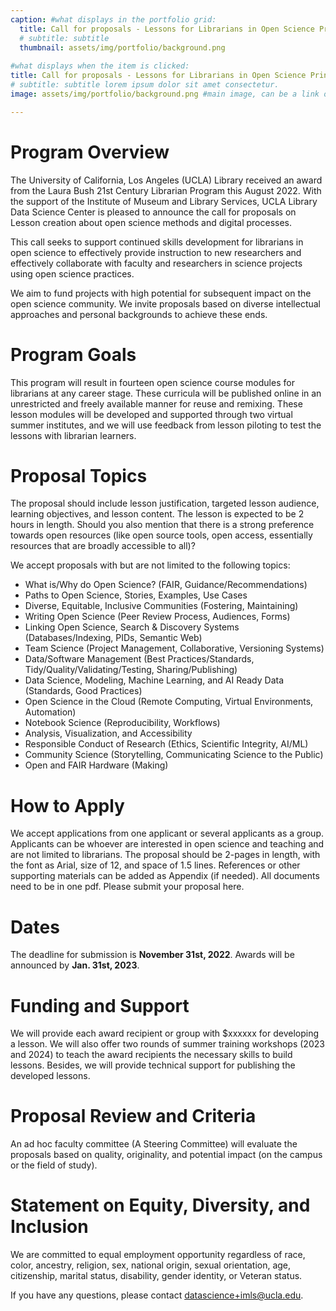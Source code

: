 ```yaml
---
caption: #what displays in the portfolio grid:
  title: Call for proposals - Lessons for Librarians in Open Science Principles and Methods 2022
  # subtitle: subtitle
  thumbnail: assets/img/portfolio/background.png
  
#what displays when the item is clicked:
title: Call for proposals - Lessons for Librarians in Open Science Principles and Methods 2022
# subtitle: subtitle lorem ipsum dolor sit amet consectetur.
image: assets/img/portfolio/background.png #main image, can be a link or a file in assets/img/portfolio

---
```

# Program Overview 
The University of California, Los Angeles (UCLA) Library received an award from the Laura Bush 21st Century Librarian Program this August 2022. With the support of the Institute of Museum and Library Services, UCLA Library Data Science Center is pleased to announce the call for proposals on Lesson creation about open science methods and digital processes. 

This call seeks to support continued skills development for librarians in open science to effectively provide instruction to new researchers and effectively collaborate with faculty and researchers in science projects using open science practices.

We aim to fund projects with high potential for subsequent impact on the open science community. We invite proposals based on diverse intellectual approaches and personal backgrounds to achieve these ends. 

# Program Goals
This program will result in fourteen open science course modules for librarians at any career stage.  These curricula will be published online in an unrestricted and freely available manner for reuse and remixing. These lesson modules will be developed and supported through two virtual summer institutes, and we will use feedback from lesson piloting to test the lessons with librarian learners.

# Proposal Topics 
The proposal should include lesson justification, targeted lesson audience, learning objectives, and lesson content. The lesson is expected to be 2 hours in length. Should you also mention that there is a strong preference towards open resources (like open source tools, open access, essentially resources that are broadly accessible to all)?

We accept proposals with but are not limited to the following topics: 
* What is/Why do Open Science? (FAIR, Guidance/Recommendations)
* Paths to Open Science, Stories, Examples, Use Cases
* Diverse, Equitable, Inclusive Communities (Fostering, Maintaining)
* Writing Open Science (Peer Review Process, Audiences, Forms)
* Linking Open Science, Search & Discovery Systems (Databases/Indexing, PIDs, Semantic Web)
* Team Science (Project Management, Collaborative, Versioning Systems)
* Data/Software Management (Best Practices/Standards, Tidy/Quality/Validating/Testing, Sharing/Publishing)
* Data Science, Modeling, Machine Learning, and AI Ready Data (Standards, Good Practices)
* Open Science in the Cloud (Remote Computing, Virtual Environments, Automation)
* Notebook Science (Reproducibility, Workflows)
* Analysis, Visualization, and Accessibility
* Responsible Conduct of Research (Ethics, Scientific Integrity, AI/ML)
* Community Science (Storytelling, Communicating Science to the Public)
* Open and FAIR Hardware (Making)

# How to Apply
We accept applications from one applicant or several applicants as a group. Applicants can be whoever are interested in open science and teaching and are not limited to librarians. The proposal should be 2-pages in length, with the font as Arial, size of 12, and space of 1.5 lines. References or other supporting materials can be added as Appendix (if needed). All documents need to be in one pdf. Please submit your proposal here.

# Dates 
The deadline for submission is **November 31st, 2022**. Awards will be announced by **Jan. 31st, 2023**. 

# Funding and Support
We will provide each award recipient or group with $xxxxxx for developing a lesson. We will also offer two rounds of summer training workshops (2023 and 2024) to teach the award recipients the necessary skills to build lessons. Besides, we will provide technical support for publishing the developed lessons. 

# Proposal Review and Criteria
An ad hoc faculty committee (A Steering Committee) will evaluate the proposals based on quality, originality, and potential impact (on the campus or the field of study).

# Statement on Equity, Diversity, and Inclusion
We are committed to equal employment opportunity regardless of race, color, ancestry, religion, sex, national origin, sexual orientation, age, citizenship, marital status, disability, gender identity, or Veteran status.

If you have any questions, please contact [datascience+imls@ucla.edu](mailto:datascience+imls@ucla.edu).